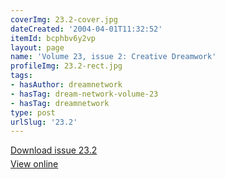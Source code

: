 ```yaml
---
coverImg: 23.2-cover.jpg
dateCreated: '2004-04-01T11:32:52'
itemId: bcphbv6y2vp
layout: page
name: 'Volume 23, issue 2: Creative Dreamwork'
profileImg: 23.2-rect.jpg
tags:
- hasAuthor: dreamnetwork
- hasTag: dream-network-volume-23
- hasTag: dreamnetwork
type: post
urlSlug: '23.2'
---
```

<p style="margin-block-end: 5px; margin-block-start: 5px;"><a href="../files/pdfs/Volume_23/23.2_creativity.pdf" download="">Download issue 23.2</a></p><p style="margin-block-end: 5px; margin-block-start: 5px;"><a href="../files/pdfs/Volume_23/23.2_creativity.pdf">View online</a></p>
